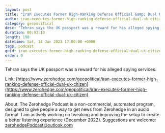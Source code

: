 ```yaml
---
layout: post
title: "Iran Executes Former High-Ranking Defense Official &amp; Dual UK Citizen"
audio: iran-executes-former-high-ranking-defense-official-dual-uk-citizen-0
category: geopolitical
desc: "Tehran says the UK passport was a reward for his alleged spying services."
duration: 00:03:10
length: 190
datetime: Sat, 14 Jan 2023 17:00:00 +0000
tags: podcast
guid: iran-executes-former-high-ranking-defense-official-dual-uk-citizen-0
order: 0
---
```

Tehran says the UK passport was a reward for his alleged spying services.

Link: [https://www.zerohedge.com/geopolitical/iran-executes-former-high-ranking-defense-official-dual-uk-citizen](https://www.zerohedge.com/geopolitical/iran-executes-former-high-ranking-defense-official-dual-uk-citizen)

About: The Zerohedge Podcast is a non-commercial, automated program, designed to give people a way to get news from Zerohedge in an audio format.  I am actively working on tweaking and improving the setup to create a better listening experience (December 2022).  Suggestions are welcome: [zerohedgePodcast@outlook.com](mailto:zerohedgePodcast@outlook.com)